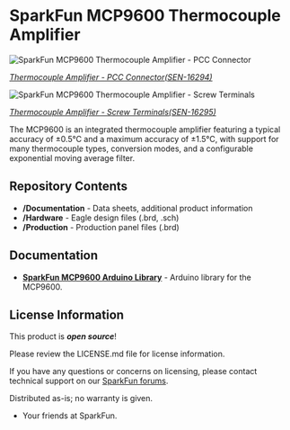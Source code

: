 SparkFun MCP9600 Thermocouple Amplifier
========================================

![SparkFun MCP9600 Thermocouple Amplifier - PCC Connector](https://cdn.sparkfun.com/assets/parts/1/4/9/8/3/16294-Qwiic_Thermocouple_Amplifier_-_MCP9600_-_PCC_Connector-01.jpg)

[*Thermocouple Amplifier - PCC Connector(SEN-16294)*](https://www.sparkfun.com/products/16294)

![SparkFun MCP9600 Thermocouple Amplifier - Screw Terminals](https://cdn.sparkfun.com/assets/parts/1/4/9/8/5/16295-Qwiic_Thermocouple_Amplifier_-_MCP9600_-_Screw_Terminals-01.jpg)

[*Thermocouple Amplifier - Screw Terminals(SEN-16295)*](https://www.sparkfun.com/products/16295)

The MCP9600 is an integrated thermocouple amplifier featuring a typical accuracy of ±0.5°C and a maximum accuracy of ±1.5°C, with support for many thermocouple types, conversion modes, and a configurable exponential moving average filter.

Repository Contents
-------------------

* **/Documentation** - Data sheets, additional product information
* **/Hardware** - Eagle design files (.brd, .sch)
* **/Production** - Production panel files (.brd)

Documentation
--------------
* **[SparkFun MCP9600 Arduino Library](https://github.com/sparkfun/SparkFun_MCP9600_Arduino_Library)** - Arduino library for the MCP9600.

License Information
-------------------

This product is _**open source**_! 

Please review the LICENSE.md file for license information. 

If you have any questions or concerns on licensing, please contact technical support on our [SparkFun forums](https://forum.sparkfun.com/viewforum.php?f=152).

Distributed as-is; no warranty is given.

- Your friends at SparkFun.

_<COLLABORATION CREDIT>_
